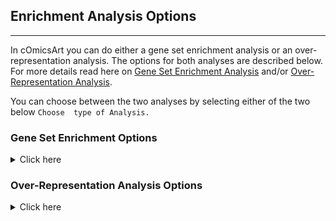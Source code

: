 ## Enrichment Analysis Options

---
In cOmicsArt you can do either a gene set enrichment analysis or an over-representation analysis. The options for both analyses are described below.
For more details read here on
[Gene Set Enrichment Analysis](https://www.pnas.org/doi/abs/10.1073/pnas.0506580102) 
and/or [Over-Representation Analysis](https://doi.org/10.1093/bioinformatics/bth456).

You can choose between the two analyses by selecting either of the two below `Choose 
type of Analysis.`

<h3>Gene Set Enrichment Options</h3> 
<details>
<summary>Click here</summary>
<br>

**1. Specify Organism:**
   - Choose the organism for which the enrichment analysis will be performed.
   - Dropdown menu labeled "Specify your current organism."
   - Choices include "hsa" (Human) or "mmu" (Mouse).

**2. Choose Metric for Gene Sorting (GeneSetEnrichment):**
   - Select the metric to sort genes after performing Gene Set Enrichment.
   - Dropdown menu labeled "Select the metric to sort the genes after."
   - Choices include "LFC_abs" (absolute Log Fold Change) or "LFC" (Log Fold Change).
   - Single selection only.

**3. Choose Comparison to sort by LFC:**
   - Select annotation type and groups to calculate LFC and sort accordingly.
   - Dropdown menus labeled "Choose type for LFC-based ordering," "Choose reference of log2 FoldChange," and "Choose treatment group of log2 FoldChange."
   - Choices are based on sample annotations from the dataset.

**4. Choose Gene Sets for Enrichment:**
   - Select the gene sets for which enrichment analysis will be performed.
   - Dropdown menu labeled "Choose sets to do enrichment for."
   - Choices include various gene set collections like KEGG, GO, Hallmarks, etc.
   - See the help icon next to the dropdown menu for more details on the sets.
   - Multiple selections allowed.

**5. Test Correction Method:**
   - Choose the test correction method for the enrichment analysis. For more details 
     on the correction methods, click on the help icon at `Significance Analysis`.
   - Dropdown menu labeled "Test correction."
   - Choices include "None," "Bonferroni," "Benjamini-Hochberg," "Benjamini Yekutieli," "Holm," "Hommel," "Hochberg," and "FDR."
   - Single selection only.
   
</details>

<h3>Over-Representation Analysis Options</h3>
<details>
<summary>Click here</summary>
<br>

**1. Specify Organism:**
   - Choose the organism for which the enrichment analysis will be performed.
   - Dropdown menu labeled "Specify your current organism."
   - Choices include "hsa" (Human) or "mmu" (Mouse).

**2. Choose Gene Set for Over-Representation Analysis:**
   - Select the gene sets for which enrichment analysis will be performed.
   - Dropdown menu labeled "Choose sets to do enrichment for."
   - Choices include various gene set collections like KEGG, GO, Hallmarks, etc.
   - See the help icon next to the dropdown menu for more details on the sets.
   - Multiple selections allowed.

**3. Provide Geneset for Over-Representation Analysis:**
 - Provide a custom gene set for over-representation analysis.
 - Dropdown menu labeled "Choose a gene set to hand over to enrich."
 - Options
   - ProvidedGeneSet: Upload a custom gene set file for over-representation analysis 
     in the file upload below.
   - HeatmapGenes: Use the genes from the heatmap for over-representation analysis.

**4. Upload Gene Set for Over-Representation Analysis:**
   - Upload a custom gene set file for over-representation analysis.
   - File upload input labeled "Select a file (.csv, 1 column, ENSEMBL, e.g., ENSMUSG....)"
   - Visible when "ProvidedGeneSet" is selected.

**5. Select Universe for Over-Representation Analysis:**
   - Choose the universe for over-representation analysis.
   - Dropdown menu labeled "Select a Universe for enrichment."
   - Choices include "default," "allPresentGenes_after_pre_process," or "allPresentGenes_before_pre_process."
   - Single selection only.

**6. Test Correction Method:**
   - Choose the test correction method for the enrichment analysis. For more details 
     on the correction methods, click on the help icon at `Significance Analysis`.
   - Dropdown menu labeled "Test correction."
   - Choices include _None_, _Bonferroni_, _Benjamini-Hochberg_, _Benjamini Yekutieli_,
     _Holm_, _Hommel_, _Hochberg_ and _FDR_.
   - Single selection only.
   
</details>


